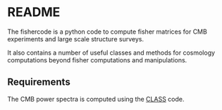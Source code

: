 # README #

The fishercode is a python code to compute fisher matrices for CMB experiments and large scale structure surveys.

It also contains a number of useful classes and methods for cosmology computations beyond fisher computations and manipulations.

## Requirements ##
The CMB power spectra is computed using the [CLASS](http://class-code.net/) code.

